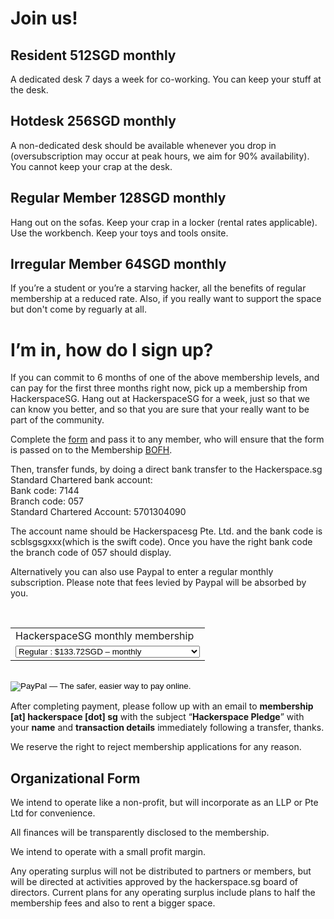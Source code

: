 # Join us!


## Resident 512SGD monthly

A dedicated desk 7 days a week for co-working. You can keep your stuff at the desk.

## Hotdesk 256SGD monthly

A non-dedicated desk should be available whenever you drop in (oversubscription may occur at peak hours, we aim for 90% availability). You cannot keep your crap at the desk.

## Regular Member 128SGD monthly

Hang out on the sofas. Keep your crap in a locker (rental rates applicable).
Use the workbench. Keep your toys and tools onsite.

## Irregular Member 64SGD monthly

If you’re a student or you’re a starving hacker, all the benefits of regular membership at a reduced rate. Also, if you really want to support the space but don't come by reguarly at all. 


# I’m in, how do I sign up?

<p>If you can commit to 6 months of one of the above membership levels, and can pay for the first three months right now, pick up a membership from HackerspaceSG. Hang out at HackerspaceSG for a week, just so that we can know you better, and so that you are sure that your really want to be part of the community.</p>

<p>Complete the <a href="/membership/MembershipAgreement.pdf" target="_blank">form</a> and pass it to any member, who will ensure that the form is passed on to the Membership <a href="http://en.wikipedia.org/wiki/Bastard_Operator_From_Hell">BOFH</a>.</p>

<p>Then, transfer funds, by doing a direct bank transfer to the Hackerspace.sg Standard Chartered bank account:<br>
Bank code: 7144<br>
Branch code: 057<br>
Standard Chartered Account: 5701304090</p>
<p>The account name should be Hackerspacesg Pte. Ltd. and the bank code is scblsgsgxxx(which is the swift code). Once you have the right bank code the branch code of 057 should display.</p>
<p>Alternatively you can also use Paypal to enter a regular monthly subscription. Please note that fees levied by Paypal will be absorbed by you.</p>

<form action="https://www.paypal.com/cgi-bin/webscr" method="post"><input type="hidden" name="cmd" value="_s-xclick"><br>
<input type="hidden" name="hosted_button_id" value="6YY74YT8UKT9E"><p></p>
<table>
<tbody>
<tr>
<td><input type="hidden" name="on0" value="HackerspaceSG monthly membership">HackerspaceSG monthly membership</td>
</tr>
<tr>
<td>
<select name="os0">
<option value="Regular">Regular : $133.72SGD – monthly</option>
<option value="Youth/Starving hacker">Youth/Starving hacker : $67.12SGD – monthly</option>
<option value="Hotdesker">Hotdesker : $266.91SGD – monthly</option>
<option value="Resident">Resident : $533.30SGD – monthly</option>
</select>
</td>
</tr>
</tbody>
</table>
<p><input type="hidden" name="currency_code" value="SGD"><br>
<input type="image" alt="PayPal — The safer, easier way to pay online." name="submit" src="https://www.paypalobjects.com/en_GB/SG/i/btn/btn_subscribeCC_LG.gif"><br>
<img alt="" src="https://www.paypalobjects.com/en_GB/i/scr/pixel.gif" width="1" height="1" border="0"></p>
</form>


<p>After completing payment, please follow up with an email to&nbsp;<strong>membership [at] hackerspace [dot] sg</strong>&nbsp;with the subject “<strong>Hackerspace Pledge</strong>” with your&nbsp;<strong>name</strong>&nbsp;and&nbsp;<strong>transaction details</strong>&nbsp;immediately following a transfer, thanks.</p>
<p>We reserve the right to reject membership applications for any reason.</p>
<h2>Organizational Form</h2>
<p>We intend to operate like a non-profit, but will incorporate as an LLP or Pte Ltd for convenience.</p>
<p>All finances will be transparently disclosed to the membership.</p>
<p>We intend to operate with a small profit margin.</p>
<p>Any operating surplus will not be distributed to partners or members, but will be directed at activities approved by the hackerspace.sg board of directors. Current plans for any operating surplus include plans to half the membership fees and also to rent a bigger space.</p>

